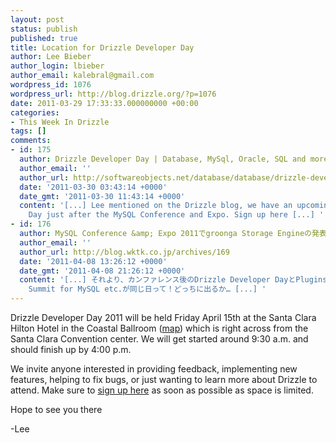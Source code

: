 ```yaml
---
layout: post
status: publish
published: true
title: Location for Drizzle Developer Day
author: Lee Bieber
author_login: lbieber
author_email: kalebral@gmail.com
wordpress_id: 1076
wordpress_url: http://blog.drizzle.org/?p=1076
date: 2011-03-29 17:33:33.000000000 +00:00
categories:
- This Week In Drizzle
tags: []
comments:
- id: 175
  author: Drizzle Developer Day | Database, MySql, Oracle, SQL and more
  author_email: ''
  author_url: http://softwareobjects.net/database/database/drizzle-developer-day/
  date: '2011-03-30 03:43:14 +0000'
  date_gmt: '2011-03-30 11:43:14 +0000'
  content: '[...] Lee mentioned on the Drizzle blog, we have an upcoming Drizzle Developer
    Day just after the MySQL Conference and Expo. Sign up here [...] '
- id: 176
  author: MySQL Conference &amp; Expo 2011でgroonga Storage Engineの発表してきます！ | グニャラくんのwktk運営日記
  author_email: ''
  author_url: http://blog.wktk.co.jp/archives/169
  date: '2011-04-08 13:26:12 +0000'
  date_gmt: '2011-04-08 21:26:12 +0000'
  content: '[...] それより、カンファレンス後のDrizzle Developer DayとPlugins &amp; Storage Engines
    Summit for MySQL etc.が同じ日って！どっちに出るか… [...] '
---
```

Drizzle Developer Day 2011 will be held Friday April 15th at the Santa Clara Hilton Hotel in the Coastal Ballroom (<a href="http://maps.google.com/maps?f=q&source=s_q&hl=en&geocode=&q=4949+Great+America+Pkwy+Santa+Clara,+CA+95054&aq=&sll=37.0625,-95.677068&sspn=36.094886,80.244141&ie=UTF8&hq=&hnear=4949+Great+America+Pkwy,+Santa+Clara,+California+95054&z=16">map</a>) which is right across from the Santa Clara Convention center. We will get started around 9:30 a.m. and should finish up by 4:00 p.m. 

We invite anyone interested in providing feedback, implementing new features, helping to fix bugs, or just wanting to learn more about Drizzle to attend. Make sure to <a href="https://spreadsheets.google.com/viewform?formkey=dEcwZnNlQ2dqRTB2bWJkVWxJUlRiWlE6MQ" target="_blank">sign up here</a> as soon as possible as space is limited.  

Hope to see you there

-Lee
